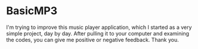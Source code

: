 # BasicMP3

I'm trying to improve this music player application,
which I started as a very simple project, day by day.
After pulling it to your computer and examining the codes,
you can give me positive or negative feedback. Thank you.
